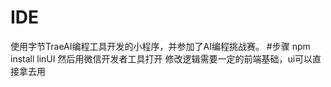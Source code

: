 # IDE
使用字节TraeAI编程工具开发的小程序，并参加了AI编程挑战赛。
#步骤 npm install linUI 然后用微信开发者工具打开
修改逻辑需要一定的前端基础，ui可以直接拿去用



